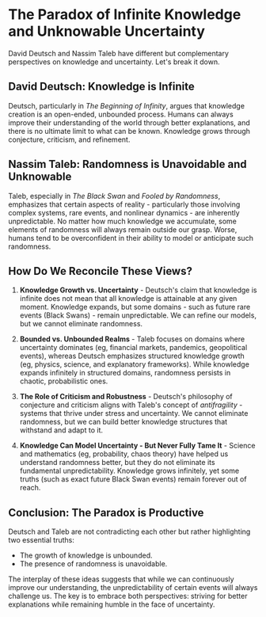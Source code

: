 # The Paradox of Infinite Knowledge and Unknowable Uncertainty

David Deutsch and Nassim Taleb have different but complementary perspectives on knowledge and uncertainty. Let's break it down.

## David Deutsch: Knowledge is Infinite

Deutsch, particularly in *The Beginning of Infinity*, argues that knowledge creation is an open-ended, unbounded process. Humans can always improve their understanding of the world through better explanations, and there is no ultimate limit to what can be known. Knowledge grows through conjecture, criticism, and refinement.

## Nassim Taleb: Randomness is Unavoidable and Unknowable

Taleb, especially in *The Black Swan* and *Fooled by Randomness*, emphasizes that certain aspects of reality - particularly those involving complex systems, rare events, and nonlinear dynamics - are inherently unpredictable. No matter how much knowledge we accumulate, some elements of randomness will always remain outside our grasp. Worse, humans tend to be overconfident in their ability to model or anticipate such randomness.

## How Do We Reconcile These Views?

1. **Knowledge Growth vs. Uncertainty** - Deutsch's claim that knowledge is infinite does not mean that all knowledge is attainable at any given moment. Knowledge expands, but some domains - such as future rare events (Black Swans) - remain unpredictable. We can refine our models, but we cannot eliminate randomness.

2. **Bounded vs. Unbounded Realms** - Taleb focuses on domains where uncertainty dominates (eg, financial markets, pandemics, geopolitical events), whereas Deutsch emphasizes structured knowledge growth (eg, physics, science, and explanatory frameworks). While knowledge expands infinitely in structured domains, randomness persists in chaotic, probabilistic ones.

3. **The Role of Criticism and Robustness** - Deutsch's philosophy of conjecture and criticism aligns with Taleb's concept of *antifragility* - systems that thrive under stress and uncertainty. We cannot eliminate randomness, but we can build better knowledge structures that withstand and adapt to it.

4. **Knowledge Can Model Uncertainty - But Never Fully Tame It** - Science and mathematics (eg, probability, chaos theory) have helped us understand randomness better, but they do not eliminate its fundamental unpredictability. Knowledge grows infinitely, yet some truths (such as exact future Black Swan events) remain forever out of reach.

## Conclusion: The Paradox is Productive

Deutsch and Taleb are not contradicting each other but rather highlighting two essential truths:
- The growth of knowledge is unbounded.
- The presence of randomness is unavoidable.

The interplay of these ideas suggests that while we can continuously improve our understanding, the unpredictability of certain events will always challenge us. The key is to embrace both perspectives: striving for better explanations while remaining humble in the face of uncertainty.
